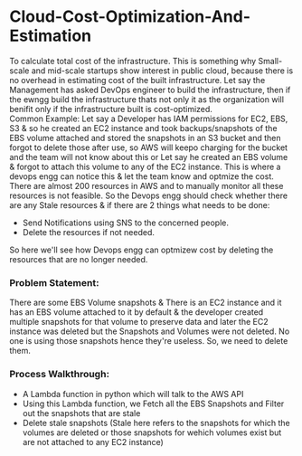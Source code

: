 # Cloud-Cost-Optimization-And-Estimation

To calculate total cost of the infrastructure. This is something why Small-scale and mid-scale startups show interest in public cloud, because there is no overhead in estimating cost of the built infrastructure. Let say the Management has asked DevOps engineer to build the infrastructure, then if the ewngg build the infrastructure thats not only it as the organization will benifit only if the infrastructure built is cost-optimized. <br/>
Common Example: Let say a Developer has IAM permissions for EC2, EBS, S3 & so he created an EC2 instance and took backups/snapshots of the EBS volume attached and stored the snapshots in an S3 bucket and then forgot to delete those after use, so AWS will keepo charging for the bucket and the team will not know about this or Let say he created an EBS volume & forgot to attach this volume to any of the EC2 instance. This is where a devops engg can notice this & let the team know and optmize the cost.<br/>
There are almost 200 resources in AWS and to manually monitor all these resources is not feasible. So the Devops engg should check whether there are any Stale resources & if there are 2 things what needs to be done:
- Send Notifications using SNS to the concerned people.
- Delete the resources if not needed.

So here we'll see how Devops engg can optmizew cost by deleting the resources that are no longer needed.<br/>

### Problem Statement: 
There are some EBS Volume snapshots & There is an EC2 instance and it has an EBS volume attached to it by default & the developer created multiple snapshots for that volume to preserve data and later the EC2 instance was deleted but the Snapshots and Volumes were not deleted. No one is using those snapshots hence they're useless. So, we need to delete them.


### Process Walkthrough:
- A Lambda function in python which will talk to the AWS API
- Using this Lambda function, we Fetch all the EBS Snapshots and Filter out the snapshots that are stale
- Delete stale snapshots (Stale here refers to the snapshots for which the volumes are deleted or those snapshots for wehich volumes exist but are not attached to any EC2 instance)



